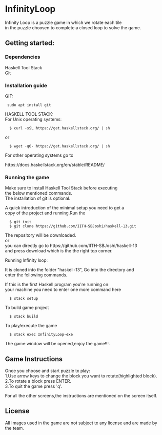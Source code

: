 # InfinityLoop
<p>Infinity Loop is a puzzle game in which we rotate each tile<br>
in the puzzle choosen to complete a closed loop to solve the game.</p>
<h2>Getting started:</h2>
<h3>Dependencies</h3>
<p>Haskell Tool Stack<br>
Git</p>
<h3>Installation guide</h3>
<p>GIT:</p>

```
 sudo apt install git
```

<p>HASKELL TOOL STACK:<br>
For Unix operating systems:</p>

```
  $ curl -sSL https://get.haskellstack.org/ | sh
```

<p>or</p>

```
  $ wget -qO- https://get.haskellstack.org/ | sh
```

<p>For other operating systems go to</p>
<p>https://docs.haskellstack.org/en/stable/README/</p>
<h3>Running the game</h3>
<p>Make sure to install Haskell Tool Stack before executing<br>
the below mentioned commands.<br>
The installation of git is optional.</p>
<p></p>
<p>A quick introduction of the minimal setup you need to get a<br>
copy of the project and running.Run the</p>

```
  $ git init
  $ git clone https://github.com/IITH-SBJoshi/haskell-13.git
```

<p>The repository will be downloaded.<br>
or<br>
you can directly go to https://github.com/IITH-SBJoshi/haskell-13<br>
and press download which is the the right top corner.</p>
<p>Running Infinity loop:</p>
<p>It is cloned into the folder "haskell-13", Go into the directory and<br>
enter the following commands.</p>
<p>If this is the first Haskell program you're running on<br>
your machine you need to enter one more command here</p>

```
  $ stack setup
```

<p>To build game project</p>

```
  $ stack build
```

<p>To play/execute the game</p>

```
  $ stack exec InfinityLoop-exe
```

<p>The game window will be opened,enjoy the game!!!.</p>
<h2>Game Instructions</h2>
<p>Once you choose and start puzzle to play:<br>
1.Use arrow keys to change the block you want to rotate(highlighted block).<br>
2.To rotate a block press ENTER.<br>
3.To quit the game press 'q'.</p>
<p>For all the other screens,the instructions are mentioned on the screen itself.</p>

<h2>License</h2>
<p>All Images used in the game are not subject to any license and are made by the team.<br>
</p>
